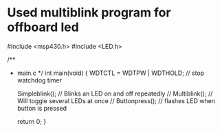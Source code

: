 # Used multiblink program for offboard led 

#include <msp430.h> 
#include <LED.h>


/**
 * main.c
 */
int main(void)
{
	  WDTCTL = WDTPW | WDTHOLD;	// stop watchdog timer
	
    Simpleblink(); // Blinks an LED on and off repeatedly
 // Multiblink(); // Will toggle several LEDs at once
 // Buttonpress(); // flashes LED when button is pressed

	return 0;
}

